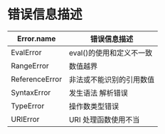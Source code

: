 # 错误信息描述

| Error.name     | 错误信息描述             |
| -------------- | ------------------------ |
| EvalError      | eval()的使用和定义不一致 |
| RangeError     | 数值越界                 |
| ReferenceError | 非法或不能识别的引用数值 |
| SyntaxError    | 发生语法 解析错误        |
| TypeError      | 操作数类型错误           |
| URIError       | URI 处理函数使用不当     |
